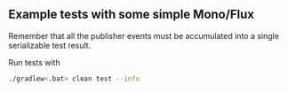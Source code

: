 ## Example tests with some simple Mono/Flux

Remember that all the publisher events must be accumulated into a
single serializable test result.

Run tests with 
```bash
./gradlew<.bat> clean test --info
```